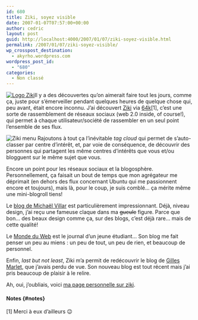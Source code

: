 ```yaml
---
id: 680
title: Ziki, soyez visible
date: 2007-01-07T07:57:00+00:00
author: cedric
layout: post
guid: http://localhost:4000/2007/01/07/ziki-soyez-visible.html
permalink: /2007/01/07/ziki-soyez-visible/
wp_crosspost_destination:
  - akyrho.wordpress.com
wordpress_post_id:
  - "680"
categories:
  - Non classé
---
```

[![Logo Ziki](/images/images/logo_ziki.gif)](http://www.ziki.com)Il y a des découvertes qu’on aimerait faire tout les jours, comme ça, juste pour s’émerveiller pendant quelques heures de quelque chose qui, peu avant, était encore inconnu. J’ai découvert [Ziki](http://www.ziki.com) via [64k](http://www.64k.be)[1], c’est une sorte de rassemblement de réseaux sociaux (web 2.0 inside, of course!), qui permet à chaque utilisateur/société de rassembler en un seul point l’ensemble de ses flux.

![Ziki menu](/images/images/ziki-dashboard.png) Rajoutons à tout ça l’inévitable _tag cloud_ qui permet de s’auto-classer par centre d’intérêt, et, par voie de conséquence, de découvrir des personnes qui partagent les même centres d’intérêts que vous et/ou blogguent sur le même sujet que vous.

Encore un point pour les réseaux sociaux et la blogosphère. Personnellement, ça faisait un bout de temps que mon agrégateur me déprimait (en dehors des flux concernant Ubuntu qui me passionnent encore et toujours), mais là, pour le coup, je suis comblé… ça mérite même une mini-blogroll tiens!

Le [blog de Michaël Villar](http://blog.nemstudio.com/) est particulièrement impressionnant. Déjà, niveau design, j’ai reçu une fameuse claque dans ma <del>gueule</del> figure. Parce que bon… des beaux design comme ça, sur des blogs, c’est déjà rare… mais de cette qualité!

Le [Monde du Web](http://users.skynet.be/lemondeduweb/blog/index.html) est le journal d’un jeune étudiant… Son blog me fait penser un peu au miens : un peu de tout, un peu de rien, et beaucoup de personnel.

Enfin, _last but not least_, Ziki m’a permit de redécouvrir le blog de [Gilles Marlet](http://papillon.freezee.org/), que j’avais perdu de vue. Son nouveau blog est tout récent mais j’ai pris beaucoup de plaisir à le relire.

Ah, oui, j’oubliais, voici [ma page personnelle sur ziki](http://www.ziki.com/people/akyrho).

#### Notes {#notes}

[1] Merci à eux d’ailleurs 😉